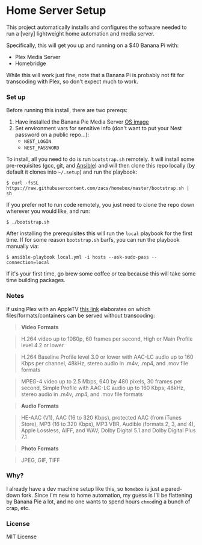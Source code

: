 # Home Server Setup

This project automatically installs and configures the software needed to run a [very] lightweight home automation and media server.

Specifically, this will get you up and running on a $40 Banana Pi with:

- Plex Media Server
- Homebridge

While this will work just fine, note that a Banana Pi is probably not fit for transcoding with Plex, so don't expect much to work.

### Set up

Before running this install, there are two prereqs:

1. Have installed the Banana Pie Media Server [OS image](http://www.htpcguides.com/banana-pi-pro-home-media-server-installer-image/)
2. Set environment vars for sensitive info (don't want to put your Nest password on a public repo...):
    - `NEST_LOGIN`
    - `NEST_PASSWORD`

To install, all you need to do is run `bootstrap.sh` remotely. It will install some pre-requisites (gcc, git, and [Ansible](http://docs.ansible.com/)) and will then clone this repo locally (by default it clones into `~/.setup`) and run the playbook:

    $ curl -fsSL https://raw.githubusercontent.com/zacs/homebox/master/bootstrap.sh | sh

If you prefer not to run code remotely, you just need to clone the repo down wherever you would like, and run:

    $ ./bootstrap.sh

After installing the prerequisites this will run the `local` playbook
for the first time. If for some reason `bootstrap.sh` barfs, you can run the playbook manually via:

    $ ansible-playbook local.yml -i hosts --ask-sudo-pass --connection=local

If it's your first time, go brew some coffee or tea because this will
take some time building packages.

### Notes

If using Plex with an AppleTV [this link](https://forums.plex.tv/discussion/191474/formats-codecs-container) elaborates on which files/formats/containers can be served without transcoding:

>**Video Formats**

>H.264 video up to 1080p, 60 frames per second, High or Main Profile level 4.2 or lower

>H.264 Baseline Profile level 3.0 or lower with AAC-LC audio up to 160 Kbps per channel, 48kHz, stereo audio in .m4v, .mp4, and .mov file formats

>MPEG-4 video up to 2.5 Mbps, 640 by 480 pixels, 30 frames per second, Simple Profile with AAC-LC audio up to 160 Kbps, 48kHz, stereo audio in .m4v, .mp4, and .mov file formats

>**Audio Formats**

>HE-AAC (V1), AAC (16 to 320 Kbps), protected AAC (from iTunes Store), MP3 (16 to 320 Kbps), MP3 VBR, Audible (formats 2, 3, and 4), Apple Lossless, AIFF, and WAV; Dolby Digital 5.1 and Dolby Digital Plus 7.1

>**Photo Formats**

>JPEG, GIF, TIFF

### Why?

I already have a dev machine setup like this, so `homebox` is just a pared-down fork. Since I'm new to home automation, my guess is I'll be flattening by Banana Pie a lot, and no one wants to spend hours `chmod`ing a bunch of crap, etc.

### License

MIT License
